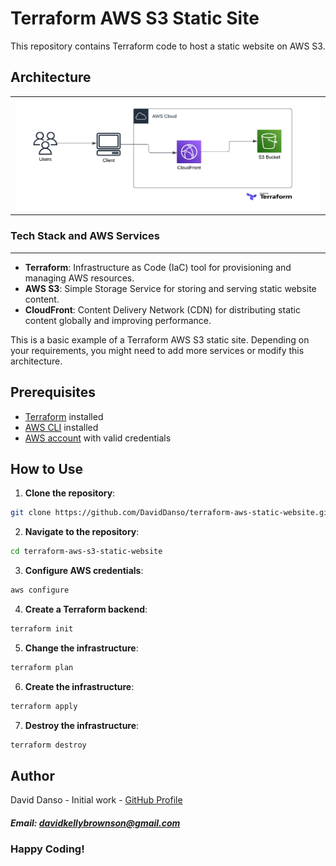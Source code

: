 Terraform AWS S3 Static Site
============================

This repository contains Terraform code to host a static website on AWS S3.


## Architecture

<table width="100%"> 
  <tr>
    <td width="50%">      
    <img src="https://github.com/DavidDanso/terraform-aws-static-website/blob/main/website/assets/images/conceptual%20diagram.png" />
    </td> 
  </tr>
</table>


### Tech Stack and AWS Services
---------------------------

- **Terraform**: Infrastructure as Code (IaC) tool for provisioning and managing AWS resources.
- **AWS S3**: Simple Storage Service for storing and serving static website content.
- **CloudFront**: Content Delivery Network (CDN) for distributing static content globally and improving performance.

This is a basic example of a Terraform AWS S3 static site. Depending on your requirements, you might need to add more services or modify this architecture.


Prerequisites
-------------

- [Terraform](https://www.terraform.io/downloads.html) installed
- [AWS CLI](https://aws.amazon.com/cli/) installed
- [AWS account](https://aws.amazon.com/) with valid credentials

How to Use
----------

1. **Clone the repository**:

```bash
git clone https://github.com/DavidDanso/terraform-aws-static-website.git
```

2. **Navigate to the repository**:

```bash
cd terraform-aws-s3-static-website
```

3. **Configure AWS credentials**:

```bash
aws configure
```

4. **Create a Terraform backend**:

```bash
terraform init
```

5. **Change the infrastructure**:

```bash
terraform plan
```

6. **Create the infrastructure**:

```bash
terraform apply
```

7. **Destroy the infrastructure**:

```bash
terraform destroy
```

## Author
David Danso - Initial work - [GitHub Profile](https://github.com/DavidDanso)

##### Email: davidkellybrownson@gmail.com

### Happy Coding!
